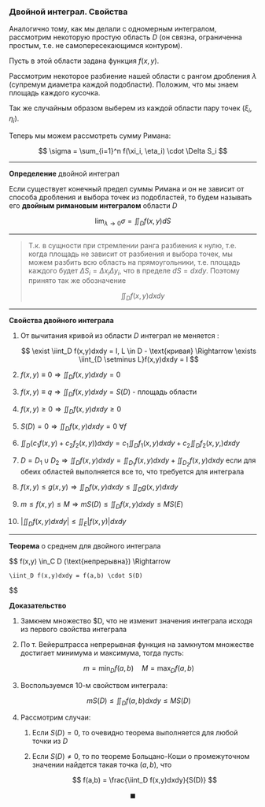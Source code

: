 ### Двойной интеграл. Свойства

Аналогично тому, как мы делали с одномерным интегралом, рассмотрим некоторую простую область $D$ (он связна, ограниченна простым, т.е. не самопересекающимся контуром).

Пусть в этой области задана функция $f(x,y)$.

Рассмотрим некоторое разбиение нашей области с рангом дробления $\lambda$ (супремум диаметра каждой подобласти). Положим, что мы знаем площадь каждого кусочка.

Так же случайным образом выберем из каждой области пару точек $(\xi_i, \eta_i)$.

Теперь мы можем рассмотреть сумму Римана:

$$
    \sigma = \sum_{i=1}^n f(\xi_i, \eta_i) \cdot \Delta S_i
$$

---

**Определение** двойной интеграл

Если существует конечный предел суммы Римана и он не зависит от способа дробления и выбора точек из подобластей, то будем называть его **двойным римановым интегралом** области $D$

$$
    \lim_{\lambda\to 0}\sigma = \iint_D f(x,y)dS
$$

---

> Т.к. в сущности при стремлении ранга разбиения к нулю, т.е. когда площадь не зависит от разбиения и выбора точек, мы можем разбить всю область на прямоугольники, т.е. площадь каждого будет $\Delta S_i = \Delta x_i\Delta y_i$, что в пределе $dS=dxdy$. Поэтому принято так же обозначение
>
> $$
>   \iint_D f(x,y)dxdy
> $$

---

**Свойства двойного интеграла**

1. От вычитания кривой из области $D$ интеграл не меняется :

   $$
       \exist \iint_D f(x,y)dxdy = I, L \in D - \text{кривая} \Rightarrow \exists \iint_{D \setminus L}f(x,y)dxdy = I
   $$

2. $f(x,y)\equiv 0 \Rightarrow \iint_D f(x,y)dxdy = 0$

3. $f(x,y)\equiv q \Rightarrow \iint_D f(x,y)dxdy = S(D)$ - площадь области

4. $f(x,y) \geq 0 \Rightarrow \iint_D f(x,y)dxdy \geq 0$

5. $S(D) = 0 \Rightarrow \iint_D f(x,y)dxdy = 0 \ \forall f$

6. $\iint_D (c_1f(x,y) + c_2f_2(x,y))dxdy = c_1\iint_D f_1(x,y)dxdy + c_2\iint_D f_2(x,y,)dxdy$

7. $D = D_1\cup D_2 \Rightarrow \iint_D f(x,y)dxdy = \iint_{D_1} f(x,y)dxdy + \iint_{D_2} f(x,y)dxdy$ если для обеих областей выполняется все то, что требуется для интеграла

8. $f(x,y) \leq g(x,y) \Rightarrow \iint_D f(x,y)dxdy \leq \iint_D g(x,y)dxdy$

9. $m \leq f(x,y) \leq M \Rightarrow mS(D) \leq \iint_D f(x,y)dxdy \leq MS(E)$

10. $|\iint_D f(x,y)dxdy| \leq \iint_E |f(x,y)|dxdy$

---

**Теорема** о среднем для двойного интеграла

$$
    f(x,y) \in_C D (\text{непрерывна}) \Rightarrow

    \iint_D f(x,y)dxdy = f(a,b) \cdot S(D)
$$

**Доказательство**

1. Замкнем множество \$D, что не изменит значения интеграла исходя из первого свойства интеграла

2. По т. Вейерштрасса непрерывная функция на замкнутом множестве достигает минимума и максимума, тогда пусть:

   $$
       m = \min_D f(a,b) \quad M = \max_D f(a,b)
   $$

3. Воспользуемся 10-м свойством интеграла:

   $$
        mS(D) \leq \iint_D f(a,b)dxdy \leq MS(D)
   $$

4. Рассмотрим случаи:

   1. Если $S(D) = 0$, то очевидно теорема выполняется для любой точки из $D$
   2. Если $S(D) \neq 0$, то по теореме Больцано-Коши о промежуточном значении найдется такая точка $(a,b)$, что

      $$
          f(a,b) = \frac{\iint_D f(x,y)dxdy}{S(D)}
      $$

$$
    \blacksquare
$$
